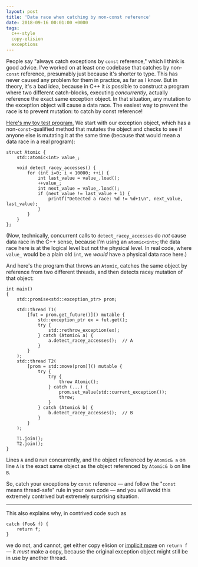 ```yaml
---
layout: post
title: 'Data race when catching by non-const reference'
date: 2018-09-16 00:01:00 +0000
tags:
  c++-style
  copy-elision
  exceptions
---
```


People say "always catch exceptions by `const` reference," which I think is good advice.
I've worked on at least one codebase that catches by non-`const` reference, presumably
just because it's shorter to type. This has never caused any problem for them in practice,
as far as I know. But in theory, it's a bad idea, because in C++ it *is* possible to
construct a program where two different catch-blocks, executing *concurrently*, actually
reference the exact same exception object. In that situation, any mutation to the
exception object will cause a data race. The easiest way to prevent the race is to
prevent mutation: to catch by const reference!

[Here's my toy test program.](https://wandbox.org/permlink/AuojSkdo9cZVFUGT)
We start with our exception object, which has a non-`const`-qualified method
that mutates the object and checks to see if anyone else is mutating it at the
same time (because that would mean a data race in a real program):

    struct Atomic {
        std::atomic<int> value_;

        void detect_racey_accesses() {
            for (int i=0; i < 10000; ++i) {
                int last_value = value_.load();
                ++value_;
                int next_value = value_.load();
                if (next_value != last_value + 1) {
                    printf("Detected a race: %d != %d+1\n", next_value, last_value);
                }
            }
        }
    };

(Now, technically, concurrent calls to `detect_racey_accesses` do *not* cause data race
in the C++ sense, because I'm using an `atomic<int>`; the data race here is at the logical
level but not the physical level. In real code, where `value_` would be a plain old `int`,
we *would* have a physical data race here.)

And here's the program that throws an `Atomic`, catches the same object by reference
from two different threads, and then detects racey mutation of that object:

    int main()
    {
        std::promise<std::exception_ptr> prom;

        std::thread T1(
            [fut = prom.get_future()]() mutable {
                std::exception_ptr ex = fut.get();
                try {
                    std::rethrow_exception(ex);
                } catch (Atomic& a) {
                    a.detect_racey_accesses();  // A
                }
            }
        );
        std::thread T2(
            [prom = std::move(prom)]() mutable {
                try {
                    try {
                        throw Atomic();
                    } catch (...) {
                        prom.set_value(std::current_exception());
                        throw;
                    }
                } catch (Atomic& b) {
                    b.detect_racey_accesses();  // B
                }
            }
        );

        T1.join();
        T2.join();
    }

Lines `A` and `B` run concurrently, and the object referenced by `Atomic& a` on
line `A` is the exact same object as the object referenced by `Atomic& b` on line `B`.

So, catch your exceptions by `const` reference — and follow the "`const` means thread-safe"
rule in your own code — and you will avoid this extremely contrived but extremely
surprising situation.

----

This also explains why, in contrived code such as

    catch (Foo& f) {
        return f;
    }

we do not, and cannot, get either copy elision or
[implicit move](https://groups.google.com/a/isocpp.org/forum/#!topic/std-proposals/eeLS8vI05nM)
on `return f` — it *must* make a copy, because the original exception object might still be in use
by another thread.
